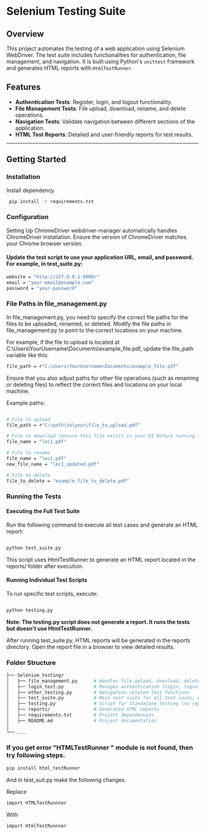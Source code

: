 # Selenium Testing Suite

## Overview

This project automates the testing of a web application using Selenium WebDriver. The test suite includes functionalities for authentication, file management, and navigation. It is built using Python's `unittest` framework and generates HTML reports with `HtmlTestRunner`.

## Features

- **Authentication Tests**: Register, login, and logout functionality.
- **File Management Tests**: File upload, download, rename, and delete operations.
- **Navigation Tests**: Validate navigation between different sections of the application.
- **HTML Test Reports**: Detailed and user-friendly reports for test results.

---

## Getting Started


### Installation

Install dependency

   ```bash 
    pip install -r requirements.txt
```

### Configuration

  Setting Up ChromeDriver
  webdriver-manager automatically handles ChromeDriver installation. Ensure the version of ChromeDriver matches your Chrome browser version.


#### Update the test script to use your application URL, email, and password. For example, in test_suite.py:

```bash
website = "http://127.0.0.1:8000/"
email = "your-email@example.com"
password = "your-password"

```

### File Paths in file_management.py
In file_management.py, you need to specify the correct file paths for the files to be uploaded, renamed, or deleted. Modify the file paths in file_management.py to point to the correct locations on your machine.

For example, if the file to upload is located at C:\Users\YourUsername\Documents\example_file.pdf, update the file_path variable like this:

```bash
file_path = r"C:\Users\YourUsername\Documents\example_file.pdf"
```

Ensure that you also adjust paths for other file operations (such as renaming or deleting files) to reflect the correct files and locations on your local machine.

Example paths:

```bash

# File to upload
file_path = r"C:\path\to\your\file_to_upload.pdf"

# File to download (ensure this file exists in your UI before running tests)
file_name = "lec1.pdf"

# File to rename
file_name = "lec1.pdf"
new_file_name = "lec1_updated.pdf"

# File to delete
file_to_delete = "example_file_to_delete.pdf"
```

### Running the Tests

#### Executing the Full Test Suite

Run the following command to execute all test cases and generate an HTML report:

```bash

python test_suite.py
```
This script uses HtmlTestRunner to generate an HTML report located in the reports/ folder after execution.

#### Running Individual Test Scripts

To run specific test scripts, execute:

```bash

python testing.py
```

**Note: The testing.py script does not generate a report. It runs the tests but doesn't use HtmlTestRunner.** 

After running test_suite.py, HTML reports will be generated in the reports directory. Open the report file in a browser to view detailed results.

### Folder Structure

```bash
├── Selenium_testing/
│   ├── file_management.py      # Handles file upload, download, delete, rename
│   ├── login_test.py           # Manages authentication (login, logout, registration)
│   ├── other_testing.py        # Navigation-related test functions
│   ├── test_suite.py           # Main test suite for all test cases, generates HTML reports
│   ├── testing.py              # Script for standalone testing (no report generation)
│   ├── reports/                # Generated HTML reports
│   ├── requirements.txt        # Project dependencies
│   ├── README.md               # Project documentation
│
└── ...
```
### If you get error "HTMLTestRunner " module is not found, then try following steps.

```bash
pip install html_testRunner
```
And in test_suit.py make the following changes.

Replace

```bash
import HTMLTestRunnner
```

With

```bash
import HtmlTestRunnner
```
